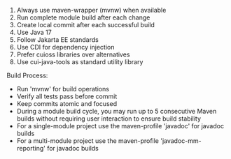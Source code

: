1. Always use maven-wrapper (mvnw) when available
2. Run complete module build after each change
3. Create local commit after each successful build
4. Use Java 17
5. Follow Jakarta EE standards
6. Use CDI for dependency injection
7. Prefer cuioss libraries over alternatives
8. Use cui-java-tools as standard utility library

Build Process:
- Run 'mvnw' for build operations
- Verify all tests pass before commit
- Keep commits atomic and focused
- During a module build cycle, you may run up to 5 consecutive Maven builds without requiring user interaction to ensure build stability
- For a single-module project use the maven-profile 'javadoc' for javadoc builds
- For a multi-module project use the maven-profile 'javadoc-mm-reporting' for javadoc builds